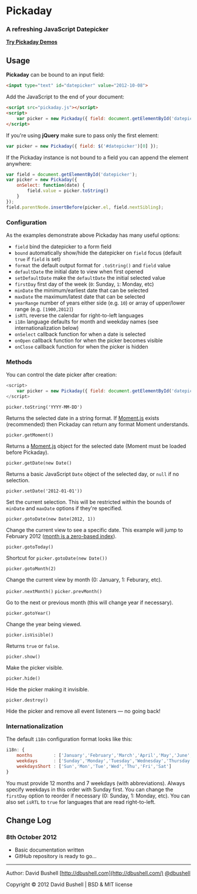 Pickaday
========

### A refreshing JavaScript Datepicker

[**Try Pickaday Demos**](http://dbushell.github.com/Pickaday/)

## Usage

**Pickaday** can be bound to an input field:

```html
<input type="text" id="datepicker" value="2012-10-08">
```

Add the JavaScript to the end of your document:

```html
<script src="pickaday.js"></script>
<script>
    var picker = new Pickaday({ field: document.getElementById('datepicker') });
</script>
```

If you're using **jQuery** make sure to pass only the first element:

```javascript
var picker = new Pickaday({ field: $('#datepicker')[0] });
```

If the Pickaday instance is not bound to a field you can append the element anywhere:

```javascript
var field = document.getElementById('datepicker');
var picker = new Pickaday({
    onSelect: function(date) {
        field.value = picker.toString()
    }
});
field.parentNode.insertBefore(picker.el, field.nextSibling);
```
### Configuration

As the examples demonstrate above
Pickaday has many useful options:

* `field` bind the datepicker to a form field
* `bound` automatically show/hide the datepicker on `field` focus (default `true` if `field` is set)
* `format` the default output format for `.toString()` and `field` value
* `defaultDate` the initial date to view when first opened
* `setDefaultDate` make the `defaultDate` the initial selected value
* `firstDay` first day of the week (`0`: Sunday, `1`: Monday, etc)
* `minDate` the minimum/earliest date that can be selected
* `maxDate` the maximum/latest date that can be selected
* `yearRange` number of years either side (e.g. `10`) or array of upper/lower range (e.g. `[1900,2012]`)
* `isRTL` reverse the calendar for right-to-left languages
* `i18n` language defaults for month and weekday names (see internationalization below)
* `onSelect` callback function for when a date is selected
* `onOpen` callback function for when the picker becomes visible 
* `onClose` callback function for when the picker is hidden


### Methods

You can control the date picker after creation:

```javascript
<script>
    var picker = new Pickaday({ field: document.getElementById('datepicker') });
</script>
```

`picker.toString('YYYY-MM-DD')`

Returns the selected date in a string format. If [Moment.js](http://momentjs.com/) exists (recommended) then Pickaday can return any format Moment understands.

`picker.getMoment()`

Returns a [Moment.js](http://momentjs.com/) object for the selected date (Moment must be loaded before Pickaday).

`picker.getDate(new Date()`

Returns a basic JavaScript `Date` object of the selected day, or `null` if no selection.

`picker.setDate('2012-01-01'))`

Set the current selection. This will be restricted within the bounds of `minDate` and `maxDate` options if they're specified.

`picker.gotoDate(new Date(2012, 1))`

Change the current view to see a specific date. This example will jump to February 2012 ([month is a zero-based index](https://developer.mozilla.org/en-US/docs/JavaScript/Reference/Global_Objects/Date)).

`picker.gotoToday()`

Shortcut for `picker.gotoDate(new Date())`

`picker.gotoMonth(2)`

Change the current view by month (0: January, 1: Feburary, etc).

`picker.nextMonth()`
`picker.prevMonth()`

Go to the next or previous month (this will change year if necessary).

`picker.gotoYear()`

Change the year being viewed.

`picker.isVisible()`

Returns `true` or `false`.

`picker.show()`

Make the picker visible.

`picker.hide()`

Hide the picker making it invisible.

`picker.destroy()`

Hide the picker and remove all event listeners — no going back!

### Internationalization

The default `i18n` configuration format looks like this:

```javascript
i18n: {
    months        : ['January','February','March','April','May','June','July','August','September','October','November','December'],
    weekdays      : ['Sunday','Monday','Tuesday','Wednesday','Thursday','Friday','Saturday'],
    weekdaysShort : ['Sun','Mon','Tue','Wed','Thu','Fri','Sat']
}
```

You must provide 12 months and 7 weekdays (with abbreviations). Always specify weekdays in this order with Sunday first. You can change the `firstDay` option to reorder if necessary (0: Sunday, 1: Monday, etc). You can also set `isRTL` to `true` for languages that are read right-to-left.

## Change Log

### 8th October 2012

* Basic documentation written
* GitHub repository is ready to go…

* * *

Author: David Bushell [http://dbushell.com](http://dbushell.com/) [@dbushell](http://twitter.com/dbushell/)

Copyright © 2012 David Bushell | BSD & MIT license